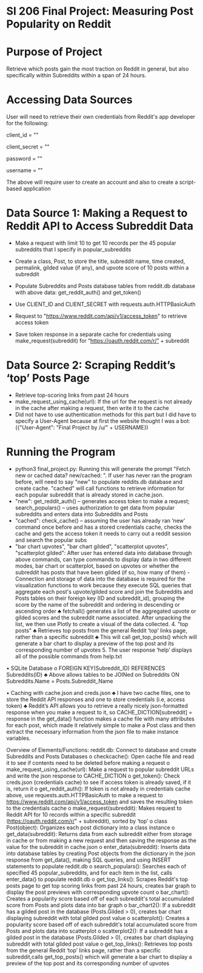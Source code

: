 # SI 206 Final Project: Measuring Post Popularity on Reddit

# Purpose of Project
Retrieve which posts gain the most traction on Reddit in general, but also specifically within Subreddits within a span of 24 hours.

# Accessing Data Sources
User will need to retrieve their own credentials from Reddit's app developer for the following:

client_id = ""

client_secret = ""

password = ""

username = ""

The above will require user to create an account and also to create a script-based application 

# Data Source 1: Making a Request to Reddit API to Access Subreddit Data
- Make a request with limit 10 to get 10 records per the 45 popular subreddits that I specify in popular_subreddits

- Create a class, Post, to store the title, subreddit name, time created, permalink, gilded value (if any), and upvote score of 10           posts within a subreddit

- Populate Subreddits and Posts database tables from reddit.db database with above data: get_reddit_auth() and get_token()

- Use CLIENT_ID and CLIENT_SECRET with requests.auth.HTTPBasicAuth

- Request to "https://www.reddit.com/api/v1/access_token" to retrieve access token

- Save token response in a separate cache for credentials using make_request(subreddit) for “https://oauth.reddit.com/r/” + subreddit

# Data Source 2: Scraping Reddit’s ‘top’ Posts Page

- Retrieve top-scoring links from past 24 hours
- make_request_using_cache(url): If the url for the request is not already in the cache after making a request, then write it to the cache
- Did not have to use authentication methods for this part but I did have to specify a User-Agent because at first the website thought I was a bot: ({"User-Agent": "Final Project by /u/" + USERNAME})

# Running the Program
- python3 final_project.py: Running this will generate the prompt "Fetch new or cached data? new/cached: ". If user has never ran the program before, will need to say "new" to populate reddits.db database and create cache. "cached" will call functions to retrieve information for each popular subreddit that is already stored in cache.json.
- "new": get_reddit_auth() – generates access token to make a request; search_populars() – uses authorization to get data from popular subreddits and enters data into Subreddits and Posts
- "cached": check_cache() – assuming the user has already ran ‘new’ command once before and has a stored credentials cache, checks the cache and gets the access token it needs to carry out a reddit session and search the popular subs
- "bar chart upvotes", "bar chart gilded", "scatterplot upvotes", "scatterplot gilded": After user has entered data into database through above commands, can type commands to display data in two different modes, bar chart or scatterplot, based on upvotes or whether the subreddit has posts that have been gilded (if so, how many of them)
      - Connection and storage of data into the database is required for the visualization functions to work because they execute                 SQL queries that aggregate each post's upvote/gilded score and join the Subreddits and Posts tables on their foreign key                   (ID and subreddit_id), grouping the score by the name of the subreddit and ordering in descending or ascending order
              ♣ fetchall() generates a list of the aggregated upvote or gilded scores and the subreddit name associated. After unpacking                   the list, we then use Plotly to create a visual of the data collected.
      4.	"top posts"
              ♣	Retrieves top posts from the general Reddit ‘top’ links page, rather than a specific subreddit
              ♣	This will call get_top_posts() which will generate a bar chart to display a preview of the top post and its                               corresponding number of upvotes
      5.	The user response ‘help’ displays all of the possible commands from help.txt

•	SQLite Database
      o	FOREIGN KEY(Subreddit_ID) REFERENCES Subreddits(ID)
              ♣	Above allows tables to be JOINed on Subreddits ON Subreddits.Name = Posts.Subreddit_Name 
              
•	Caching with cache.json and creds.json
              ♣	I have two cache files, one to store the Reddit API responses and one to store credentials (i.e, access token)
              ♣	Reddit’s API allows you to retrieve a really nicely json-formatted response when you make a request to it, so                             CACHE_DICTION[subreddit] = response in the get_data() function makes a cache file with many attributes for each post,                     which made it relatively simple to make a Post class and then extract the necessary information from the json file to make instance variables. 

Overview of Elements/Functions:
reddit.db: Connect to database and create Subreddits and Posts Databases
      o	checkcache(): Open cache file and read it to see if contents need to be deleted before making a request
      o	make_request_using_cache(url): Make a request to popular subreddit URLs and write the json response to CACHE_DICTION
      o	get_token(): Check creds.json (credentials cache) to see if access token is already saved, if it is, return it
      o	get_reddit_auth(): If token is not already in credentials cache above, use requests.auth.HTTPBasicAuth to make a request to               https://www.reddit.com/api/v1/access_token and saves the resulting token to the credentials cache
      o	make_request(subreddit): Makes request to Reddit API for 10 records within a specific subreddit (https://oauth.reddit.com/r/" +           subreddit), sorted by ‘top’
      o	class Post(object): Organizes each post dictionary into a class instance
      o	get_data(subreddit): Returns data from each subreddit either from storage in cache or from making a new request and then saving           the response as the value for the subreddit in cache.json
      o	enter_data(subreddit): Inserts data into database tables by creating Post objects from the dictionary in the json response from           get_data(), making SQL queries, and using INSERT statements to populate reddit.db
      o	search_populars(): Searches each of specified 45 popular_subreddits, and for each item in the list, calls enter_data() to populate         reddit.db
      o	get_top_links(): Scrapes Reddit's top posts page to get top scoring links from past 24 hours, creates bar graph to display the             post previews with corresponding upvote count
      o	bar_chart(): Creates a popularity score based off of each subreddit's total accumulated score from Posts and plots data into bar           graph
      o bar_chart2(): If a subreddit has a gilded post in the database (Posts.Gilded > 0), creates bar chart displaying subreddit with             total gilded post value
      o	scatterplot(): Creates a popularity score based off of each subreddit's total accumulated score from Posts and plots data into             scatterplot
      o	scatterplot2(): If a subreddit has a gilded post in the database (Posts.Gilded > 0), creates bar chart displaying subreddit with           total gilded post value
      o	get_top_links(): Retrieves top posts from the general Reddit ‘top’ links page, rather than a specific subreddit,calls                     get_top_posts() which will generate a bar chart to display a preview of the top post and its corresponding number of upvotes
